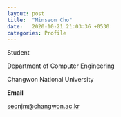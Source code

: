 ```yaml
---
layout: post
title:  "Minseon Cho"
date:   2020-10-21 21:03:36 +0530
categories: Profile
---
```


Student

Department of Computer Engineering

Changwon National University



**Email**

seonjm@changwon.ac.kr


[Noslab]: https://noslab.github.io/

[CE]: http://www.changwon.ac.kr/ce

[CWNU]: http://www.changwon.ac.kr/
